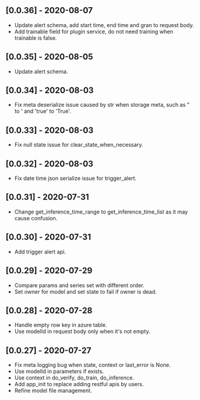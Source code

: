## [0.0.36] - 2020-08-07
- Update alert schema, add start time, end time and gran to request body.
- Add trainable field for plugin service, do not need training when trainable is false.

## [0.0.35] - 2020-08-05
- Update alert schema.

## [0.0.34] - 2020-08-03
- Fix meta deserialize issue caused by str when storage meta, such as " to ' and 'true' to 'True'.

## [0.0.33] - 2020-08-03
- Fix null state issue for clear_state_when_necessary.

## [0.0.32] - 2020-08-03
- Fix date time json serialize issue for trigger_alert.

## [0.0.31] - 2020-07-31
- Change get_inference_time_range to get_inference_time_list as it may cause confusion.

## [0.0.30] - 2020-07-31
- Add trigger alert api.

## [0.0.29] - 2020-07-29
- Compare params and series set with different order.
- Set owner for model and set state to fail if owner is dead.

## [0.0.28] - 2020-07-28
- Handle empty row key in azure table.
- Use modelId in request body only when it's not empty.

## [0.0.27] - 2020-07-27
- Fix meta logging bug when state, context or last_error is None.
- Use modelId in parameters if exists.
- Use context in do_verify, do_train, do_inference.
- Add app_init to replace adding restful apis by users.
- Refine model file management.